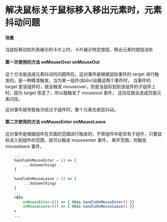 # 解决鼠标关于鼠标移入移出元素时，元素抖动问题

#### 场景

当鼠标移动到列表展示的卡片上时，卡片展示特定按钮，移出元素时按钮消失

#### 第一次使用的方法 onMouseOver onMouseOut

这个方法是造成元素抖动的问题所在。这对事件是根据鼠标事件的 target 进行触发的，是一种精准触发。当为某一组件(如div)设置这两个事件时，
当事件的 target 是该组件时，就会触发 mouseover，但是当鼠标划到该组件的子组件上时，因为 target 改变了，所以就触发了 mouseout 事件，
这往往就会造成页面元素闪烁。

这对事件就导致每次经过子组件时，整个元素在疯狂抖动。

#### 第二次使用的方法 onMouseEnter onMouseLeave

这对事件是根据组件在页面的范围进行触发的，不管组件中是否有子组件，只要鼠标进入到组件的范围，就可以触发 mouseenter 事件，
离开范围，则触发 mouseleave 事件。

```jsx
    ...
    handleOnMouseEnter = () => {
        ...doSomethings
    }
    
    handleOnMouseLeave = () => {
        ...doSomethings
    }
    ...
    <div
        onMouseEnter={() => { this.handleOnMouseEnter() }}
        onMouseLeave={() => { this.handleOnMouseLeave() }}
    >
    ...
```